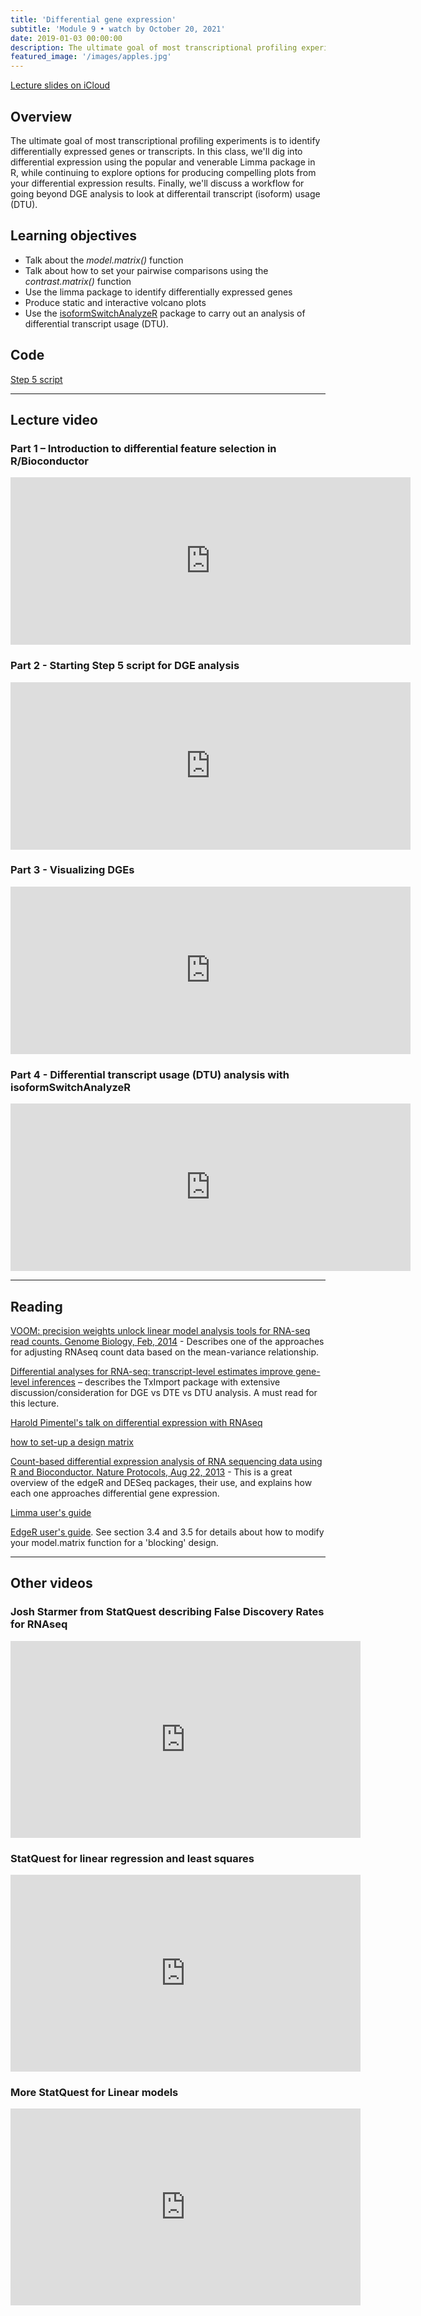 ```yaml
---
title: 'Differential gene expression'
subtitle: 'Module 9 • watch by October 20, 2021'
date: 2019-01-03 00:00:00
description: The ultimate goal of most transcriptional profiling experiments is to identify differentially expressed genes or transcripts.  In this class, we'll dig into differential expression using the popular and venerable Limma package in R, while continuing to explore options for producing compelling plots from your differential expression results.  Finally, we'll discuss a workflow for going beyond DGE analysis to look at differentail transcript (isoform) usage (DTU).
featured_image: '/images/apples.jpg'
---
```


[Lecture slides on iCloud](https://www.icloud.com/keynote/0EOtDglqLllokio0dWNsZb-XQ#Lecture9%5FDGE)

## Overview

The ultimate goal of most transcriptional profiling experiments is to identify differentially expressed genes or transcripts.  In this class, we'll dig into differential expression using the popular and venerable Limma package in R, while continuing to explore options for producing compelling plots from your differential expression results.  Finally, we'll discuss a workflow for going beyond DGE analysis to look at differentail transcript (isoform) usage (DTU).

## Learning objectives

* Talk about the *model.matrix()* function
* Talk about how to set your pairwise comparisons using the *contrast.matrix()* function
* Use the limma package to identify differentially expressed genes
* Produce static and interactive volcano plots
* Use the [isoformSwitchAnalyzeR](https://bioconductor.org/packages/release/bioc/vignettes/IsoformSwitchAnalyzeR/inst/doc/IsoformSwitchAnalyzeR.html) package to carry out an analysis of differential transcript usage (DTU).

## Code

[Step 5 script](http://DIYtranscriptomics.github.io/Code/files/Step5_diffGenes.R)

---

## Lecture video

### Part 1 – Introduction to differential feature selection in R/Bioconductor

<iframe src="https://player.vimeo.com/video/418948870" width="640" height="268" frameborder="0" allow="autoplay; fullscreen" allowfullscreen></iframe>

### Part 2 - Starting Step 5 script for DGE analysis

<iframe src="https://player.vimeo.com/video/418951469" width="640" height="268" frameborder="0" allow="autoplay; fullscreen" allowfullscreen></iframe>

### Part 3 - Visualizing DGEs

<iframe src="https://player.vimeo.com/video/418953077" width="640" height="268" frameborder="0" allow="autoplay; fullscreen" allowfullscreen></iframe>

### Part 4 - Differential transcript usage (DTU) analysis with isoformSwitchAnalyzeR

<iframe src="https://player.vimeo.com/video/418954856" width="640" height="268" frameborder="0" allow="autoplay; fullscreen" allowfullscreen></iframe>

---

## Reading

[VOOM: precision weights unlock linear model analysis tools for RNA-seq read counts. Genome Biology, Feb, 2014](http://DIYtranscriptomics.github.io/Reading/files/voom.pdf) - Describes one of the approaches for adjusting RNAseq count data based on the mean-variance relationship.

[Differential analyses for RNA-seq: transcript-level estimates improve gene-level inferences](https://doi.org/10.12688/f1000research.7563.2) – describes the TxImport package with extensive discussion/consideration for DGE vs DTE vs DTU analysis.  A must read for this lecture.

[Harold Pimentel's talk on differential expression with RNAseq](https://www.youtube.com/watch?v=BRWj6re9iGc)

[how to set-up a design matrix](http://genomicsclass.github.io/book/pages/expressing_design_formula.html)

[Count-based differential expression analysis of RNA sequencing data using R and Bioconductor. Nature Protocols, Aug 22, 2013](http://DIYtranscriptomics.github.io/Reading/files/nprot.2013.099.pdf) -  This is a great overview of the edgeR and DESeq packages, their use, and explains how each one approaches differential gene expression.

[Limma user's guide](http://www.bioconductor.org/packages/release/bioc/vignettes/limma/inst/doc/usersguide.pdf)

[EdgeR user's guide](https://www.bioconductor.org/packages/release/bioc/vignettes/edgeR/inst/doc/edgeRUsersGuide.pdf).  See section 3.4 and 3.5 for details about how to modify your model.matrix function for a 'blocking' design.



---

## Other videos

### Josh Starmer from StatQuest describing False Discovery Rates for RNAseq 

<iframe width="560" height="315" src="https://www.youtube.com/embed/K8LQSvtjcEo" frameborder="0" allow="accelerometer; autoplay; encrypted-media; gyroscope; picture-in-picture" allowfullscreen></iframe>

### StatQuest for linear regression and least squares

<iframe width="560" height="315" src="https://www.youtube.com/embed/PaFPbb66DxQ" frameborder="0" allow="accelerometer; autoplay; encrypted-media; gyroscope; picture-in-picture" allowfullscreen></iframe>

### More StatQuest for Linear models

<iframe width="560" height="315" src="https://www.youtube.com/embed/nk2CQITm_eo" frameborder="0" allow="accelerometer; autoplay; encrypted-media; gyroscope; picture-in-picture" allowfullscreen></iframe>
